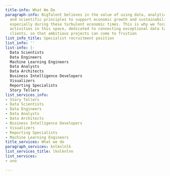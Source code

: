 ```yaml
---
title-info: What We Do
paragraph-info: BigTalent believes in the value of using data, analytics techniques,
  and scientific principles to support economic growth and sustainability of businesses,
  especially during these turbulent economic times. This is why we focus our recruitment
  activities in this space, dedicated to connecting exceptional data talent to our
  clients, so that ambitious projects can come to fruition
list_info_title: Specialist recruitment position
list_info: ''
list-info: |-
  Data Scientists
  Data Engineers
  Machine Learning Engineers
  Data Analysts
  Data Architects
  Business Intelligence Developers
  Visualizers
  Reporting Specialists
  Story Tellers
list_services_info:
- Story Tellers
- Data Scientists
- Data Engineers
- Data Analysts
- Data Architects
- Business Intelligence Developers
- Visualizers
- Reporting Specialists
- Machine Learning Engineers
title_services: What we do
paragraph_services: knlknlnlk
list_services_title: lknlknlnn
list_services:
- uno

---
```

